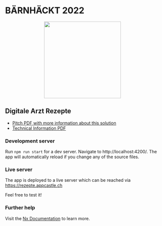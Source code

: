 # BÄRNHÄCKT 2022

<p style="text-align: center;"><img src="https://www.bernhackt.ch/wp-content/uploads/bear_animiert_gelb-3.gif" width="250"></p>

## Digitale Arzt Rezepte

- [Pitch PDF with more information about this solution](./Digitale%20Arztrezepte%20-%20inova%20h4ck0rz.pdf)
- [Technical Information PDF](./TechInfo.pdf)

### Development server

Run `npm run start` for a dev server. Navigate to http://localhost:4200/. The app will automatically reload if you change any of the source files.

### Live server

The app is deployed to a live server which can be reached via https://rezepte.appcastle.ch

Feel free to test it!

### Further help

Visit the [Nx Documentation](https://nx.dev/angular) to learn more.

